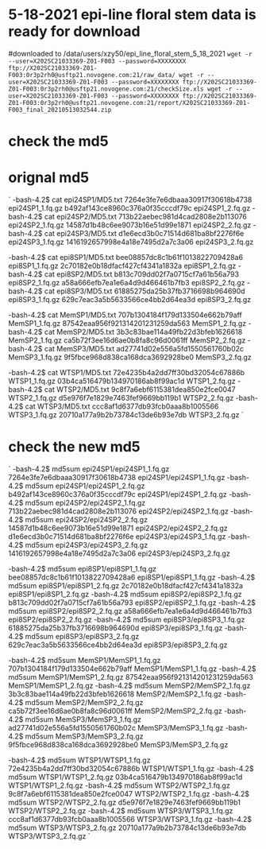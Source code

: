 # 5-18-2021 epi-line floral stem data is ready for download
#downloaded to /data/users/xzy50/epi_line_floral_stem_5_18_2021
`
wget -r --user=X202SC21033369-Z01-F003 --password=XXXXXXXX ftp://X202SC21033369-Z01-F003:0r3p2rh0@usftp21.novogene.com:21/raw_data/
wget -r --user=X202SC21033369-Z01-F003 --password=XXXXXXXX ftp://X202SC21033369-Z01-F003:0r3p2rh0@usftp21.novogene.com:21/checkSize.xls
wget -r --user=X202SC21033369-Z01-F003 --password=XXXXXXXX ftp://X202SC21033369-Z01-F003:0r3p2rh0@usftp21.novogene.com:21/report/X202SC21033369-Z01-F003_final_20210513032544.zip 
`
# check the md5
# orignal md5 
`
-bash-4.2$ cat epi24SP1/MD5.txt 
7264e3fe7e6dbaaa30917f30618b4738  epi24SP1_1.fq.gz
b492af143ce8960c376a0f35cccdf79c  epi24SP1_2.fq.gz
-bash-4.2$ cat epi24SP2/MD5.txt 
713b22aebec981d4cad2808e2b113076  epi24SP2_1.fq.gz
14587d1b48c6ee9073b16e51d99e1871  epi24SP2_2.fq.gz
-bash-4.2$ cat epi24SP3/MD5.txt 
d1e6ecd3b0c71514d681ba8bf2276f6e  epi24SP3_1.fq.gz
1416192657998e4a18e7495d2a7c3a06  epi24SP3_2.fq.gz

-bash-4.2$ cat epi8SP1/MD5.txt 
bee08857dc8c1b61f1013822709428a6  epi8SP1_1.fq.gz
2c70182e0b18dfacf427cf4341a1832a  epi8SP1_2.fq.gz
-bash-4.2$ cat epi8SP2/MD5.txt 
b813c709dd02f7a0715cf7a61b56a793  epi8SP2_1.fq.gz
a58a666efb7ea1e6a4d9d466461b7fb3  epi8SP2_2.fq.gz
-bash-4.2$ cat epi8SP3/MD5.txt 
61885275da25b37fb3716698b964690d  epi8SP3_1.fq.gz
629c7eac3a5b5633566ce4bb2d64ea3d  epi8SP3_2.fq.gz

-bash-4.2$ cat MemSP1/MD5.txt 
707b1304184f179d133504e662b79aff  MemSP1_1.fq.gz
87542eaa956f921314201231259da563  MemSP1_2.fq.gz
-bash-4.2$ cat MemSP2/MD5.txt 
3b3c83bae114a49fb22d3bfeb1626618  MemSP2_1.fq.gz
ca5b72f3ee16d6ae0b8fa8c96d0061ff  MemSP2_2.fq.gz
-bash-4.2$ cat MemSP3/MD5.txt 
ad27741d02e556a5fd1550561760b02c  MemSP3_1.fq.gz
9f5fbce968d838ca168dca3692928be0  MemSP3_2.fq.gz

-bash-4.2$ cat WTSP1/MD5.txt 
72e4235b4a2dd7ff30bd32054c67886b  WTSP1_1.fq.gz
03b4ca516479b134970186ab8f99ac1d  WTSP1_2.fq.gz
-bash-4.2$ cat WTSP2/MD5.txt 
9c8f7a6ebf6115381dea850e2fce0047  WTSP2_1.fq.gz
d5e976f7e1829e7463fef9669bb119b1  WTSP2_2.fq.gz
-bash-4.2$ cat WTSP3/MD5.txt 
ccc8af1d6377db93fcb0aaa8b1005566  WTSP3_1.fq.gz
20710a177a9b2b73784c13de6b93e7db  WTSP3_2.fq.gz
`
# check the new md5
`
-bash-4.2$ md5sum epi24SP1/epi24SP1_1.fq.gz 
7264e3fe7e6dbaaa30917f30618b4738  epi24SP1/epi24SP1_1.fq.gz
-bash-4.2$ md5sum epi24SP1/epi24SP1_2.fq.gz 
b492af143ce8960c376a0f35cccdf79c  epi24SP1/epi24SP1_2.fq.gz
-bash-4.2$ md5sum epi24SP2/epi24SP2_1.fq.gz 
713b22aebec981d4cad2808e2b113076  epi24SP2/epi24SP2_1.fq.gz
-bash-4.2$ md5sum epi24SP2/epi24SP2_2.fq.gz 
14587d1b48c6ee9073b16e51d99e1871  epi24SP2/epi24SP2_2.fq.gz
d1e6ecd3b0c71514d681ba8bf2276f6e  epi24SP3/epi24SP3_1.fq.gz
-bash-4.2$ md5sum epi24SP3/epi24SP3_2.fq.gz 
1416192657998e4a18e7495d2a7c3a06  epi24SP3/epi24SP3_2.fq.gz

-bash-4.2$ md5sum epi8SP1/epi8SP1_1.fq.gz 
bee08857dc8c1b61f1013822709428a6  epi8SP1/epi8SP1_1.fq.gz
-bash-4.2$ md5sum epi8SP1/epi8SP1_2.fq.gz 
2c70182e0b18dfacf427cf4341a1832a  epi8SP1/epi8SP1_2.fq.gz
-bash-4.2$ md5sum epi8SP2/epi8SP2_1.fq.gz 
b813c709dd02f7a0715cf7a61b56a793  epi8SP2/epi8SP2_1.fq.gz
-bash-4.2$ md5sum epi8SP2/epi8SP2_2.fq.gz 
a58a666efb7ea1e6a4d9d466461b7fb3  epi8SP2/epi8SP2_2.fq.gz
-bash-4.2$ md5sum epi8SP3/epi8SP3_1.fq.gz 
61885275da25b37fb3716698b964690d  epi8SP3/epi8SP3_1.fq.gz
-bash-4.2$ md5sum epi8SP3/epi8SP3_2.fq.gz 
629c7eac3a5b5633566ce4bb2d64ea3d  epi8SP3/epi8SP3_2.fq.gz

-bash-4.2$ md5sum MemSP1/MemSP1_1.fq.gz
707b1304184f179d133504e662b79aff  MemSP1/MemSP1_1.fq.gz
-bash-4.2$ md5sum MemSP1/MemSP1_2.fq.gz
87542eaa956f921314201231259da563  MemSP1/MemSP1_2.fq.gz
-bash-4.2$ md5sum MemSP2/MemSP2_1.fq.gz
3b3c83bae114a49fb22d3bfeb1626618  MemSP2/MemSP2_1.fq.gz
-bash-4.2$ md5sum MemSP2/MemSP2_2.fq.gz
ca5b72f3ee16d6ae0b8fa8c96d0061ff  MemSP2/MemSP2_2.fq.gz
-bash-4.2$ md5sum MemSP3/MemSP3_1.fq.gz
ad27741d02e556a5fd1550561760b02c  MemSP3/MemSP3_1.fq.gz
-bash-4.2$ md5sum MemSP3/MemSP3_2.fq.gz
9f5fbce968d838ca168dca3692928be0  MemSP3/MemSP3_2.fq.gz

-bash-4.2$ md5sum WTSP1/WTSP1_1.fq.gz
72e4235b4a2dd7ff30bd32054c67886b  WTSP1/WTSP1_1.fq.gz
-bash-4.2$ md5sum WTSP1/WTSP1_2.fq.gz
03b4ca516479b134970186ab8f99ac1d  WTSP1/WTSP1_2.fq.gz
-bash-4.2$ md5sum WTSP2/WTSP2_1.fq.gz
9c8f7a6ebf6115381dea850e2fce0047  WTSP2/WTSP2_1.fq.gz
-bash-4.2$ md5sum WTSP2/WTSP2_2.fq.gz
d5e976f7e1829e7463fef9669bb119b1  WTSP2/WTSP2_2.fq.gz
-bash-4.2$ md5sum WTSP3/WTSP3_1.fq.gz
ccc8af1d6377db93fcb0aaa8b1005566  WTSP3/WTSP3_1.fq.gz
-bash-4.2$ md5sum WTSP3/WTSP3_2.fq.gz
20710a177a9b2b73784c13de6b93e7db  WTSP3/WTSP3_2.fq.gz
`
